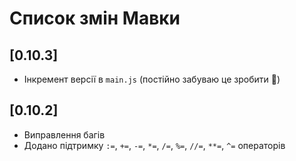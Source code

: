 # Список змін Мавки

## [0.10.3]

- Інкремент версії в `main.js` (постійно забуваю це зробити :facepalm:)

## [0.10.2]

- Виправлення багів
- Додано підтримку `:=`, `+=`, `-=`, `*=`, `/=`, `%=`, `//=`, `**=`, `^=` операторів
